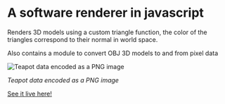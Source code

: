 # A software renderer in javascript

Renders 3D models using a custom triangle function, the color of the triangles correspond to their normal in world space.

Also contains a module to convert OBJ 3D models to and from pixel data

![Teapot data encoded as a PNG image](https://sdegueldre.github.io/software-renderer/teapot%20obj.png)

*Teapot data encoded as a PNG image*

[See it live here!](https://sdegueldre.github.io/software-renderer/software%20renderer.html)
